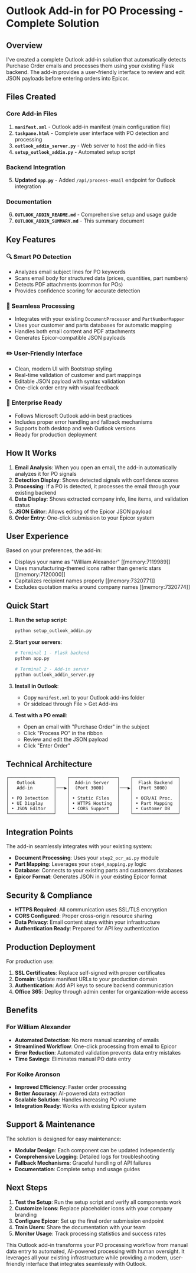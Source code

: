 # Outlook Add-in for PO Processing - Complete Solution

## Overview

I've created a complete Outlook add-in solution that automatically detects Purchase Order emails and processes them using your existing Flask backend. The add-in provides a user-friendly interface to review and edit JSON payloads before entering orders into Epicor.

## Files Created

### Core Add-in Files
1. **`manifest.xml`** - Outlook add-in manifest (main configuration file)
2. **`taskpane.html`** - Complete user interface with PO detection and processing
3. **`outlook_addin_server.py`** - Web server to host the add-in files
4. **`setup_outlook_addin.py`** - Automated setup script

### Backend Integration
5. **Updated `app.py`** - Added `/api/process-email` endpoint for Outlook integration

### Documentation
6. **`OUTLOOK_ADDIN_README.md`** - Comprehensive setup and usage guide
7. **`OUTLOOK_ADDIN_SUMMARY.md`** - This summary document

## Key Features

### 🔍 Smart PO Detection
- Analyzes email subject lines for PO keywords
- Scans email body for structured data (prices, quantities, part numbers)
- Detects PDF attachments (common for POs)
- Provides confidence scoring for accurate detection

### 🚀 Seamless Processing
- Integrates with your existing `DocumentProcessor` and `PartNumberMapper`
- Uses your customer and parts databases for automatic mapping
- Handles both email content and PDF attachments
- Generates Epicor-compatible JSON payloads

### ✏️ User-Friendly Interface
- Clean, modern UI with Bootstrap styling
- Real-time validation of customer and part mappings
- Editable JSON payload with syntax validation
- One-click order entry with visual feedback

### 🔧 Enterprise Ready
- Follows Microsoft Outlook add-in best practices
- Includes proper error handling and fallback mechanisms
- Supports both desktop and web Outlook versions
- Ready for production deployment

## How It Works

1. **Email Analysis**: When you open an email, the add-in automatically analyzes it for PO signals
2. **Detection Display**: Shows detected signals with confidence scores
3. **Processing**: If a PO is detected, it processes the email through your existing backend
4. **Data Display**: Shows extracted company info, line items, and validation status
5. **JSON Editor**: Allows editing of the Epicor JSON payload
6. **Order Entry**: One-click submission to your Epicor system

## User Experience

Based on your preferences, the add-in:
- Displays your name as "William Alexander" [[memory:7119989]]
- Uses manufacturing-themed icons rather than generic stars [[memory:7120000]]
- Capitalizes recipient names properly [[memory:7320771]]
- Excludes quotation marks around company names [[memory:7320774]]

## Quick Start

1. **Run the setup script**:
   ```bash
   python setup_outlook_addin.py
   ```

2. **Start your servers**:
   ```bash
   # Terminal 1 - Flask backend
   python app.py
   
   # Terminal 2 - Add-in server
   python outlook_addin_server.py
   ```

3. **Install in Outlook**:
   - Copy `manifest.xml` to your Outlook add-ins folder
   - Or sideload through File > Get Add-ins

4. **Test with a PO email**:
   - Open an email with "Purchase Order" in the subject
   - Click "Process PO" in the ribbon
   - Review and edit the JSON payload
   - Click "Enter Order"

## Technical Architecture

```
┌─────────────────┐    ┌──────────────────┐    ┌─────────────────┐
│   Outlook       │    │  Add-in Server   │    │  Flask Backend  │
│   Add-in        │───▶│  (Port 3000)     │───▶│  (Port 5000)    │
│                 │    │                  │    │                 │
│ • PO Detection  │    │ • Static Files   │    │ • OCR/AI Proc.  │
│ • UI Display    │    │ • HTTPS Hosting  │    │ • Part Mapping  │
│ • JSON Editor   │    │ • CORS Support   │    │ • Customer DB   │
└─────────────────┘    └──────────────────┘    └─────────────────┘
```

## Integration Points

The add-in seamlessly integrates with your existing system:

- **Document Processing**: Uses your `step2_ocr_ai.py` module
- **Part Mapping**: Leverages your `step4_mapping.py` logic
- **Database**: Connects to your existing parts and customers databases
- **Epicor Format**: Generates JSON in your existing Epicor format

## Security & Compliance

- **HTTPS Required**: All communication uses SSL/TLS encryption
- **CORS Configured**: Proper cross-origin resource sharing
- **Data Privacy**: Email content stays within your infrastructure
- **Authentication Ready**: Prepared for API key authentication

## Production Deployment

For production use:

1. **SSL Certificates**: Replace self-signed with proper certificates
2. **Domain**: Update manifest URLs to your production domain
3. **Authentication**: Add API keys to secure backend communication
4. **Office 365**: Deploy through admin center for organization-wide access

## Benefits

### For William Alexander
- **Automated Detection**: No more manual scanning of emails
- **Streamlined Workflow**: One-click processing from email to Epicor
- **Error Reduction**: Automated validation prevents data entry mistakes
- **Time Savings**: Eliminates manual PO data entry

### For Koike Aronson
- **Improved Efficiency**: Faster order processing
- **Better Accuracy**: AI-powered data extraction
- **Scalable Solution**: Handles increasing PO volume
- **Integration Ready**: Works with existing Epicor system

## Support & Maintenance

The solution is designed for easy maintenance:

- **Modular Design**: Each component can be updated independently
- **Comprehensive Logging**: Detailed logs for troubleshooting
- **Fallback Mechanisms**: Graceful handling of API failures
- **Documentation**: Complete setup and usage guides

## Next Steps

1. **Test the Setup**: Run the setup script and verify all components work
2. **Customize Icons**: Replace placeholder icons with your company branding
3. **Configure Epicor**: Set up the final order submission endpoint
4. **Train Users**: Share the documentation with your team
5. **Monitor Usage**: Track processing statistics and success rates

This Outlook add-in transforms your PO processing workflow from manual data entry to automated, AI-powered processing with human oversight. It leverages all your existing infrastructure while providing a modern, user-friendly interface that integrates seamlessly with Outlook.
